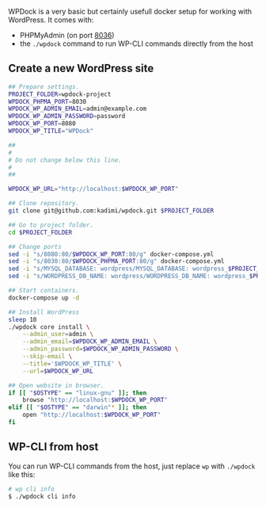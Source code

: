WPDock is a very basic but certainly usefull docker setup for working with WordPress. It comes with: 

- PHPMyAdmin (on port [8036](http://localhost:8036))
- the `./wpdock` command to run WP-CLI commands directly from the host

## Create a new WordPress site

```sh
## Prepare settings.
PROJECT_FOLDER=wpdock-project
WPDOCK_PHPMA_PORT=8030
WPDOCK_WP_ADMIN_EMAIL=admin@example.com
WPDOCK_WP_ADMIN_PASSWORD=password
WPDOCK_WP_PORT=8080
WPDOCK_WP_TITLE="WPDock"

##
#
# Do not change below this line.
#
##

WPDOCK_WP_URL="http://localhost:$WPDOCK_WP_PORT"

## Clone repository.
git clone git@github.com:kadimi/wpdock.git $PROJECT_FOLDER

## Go to project folder.
cd $PROJECT_FOLDER

## Change ports
sed -i "s/8080:80/$WPDOCK_WP_PORT:80/g" docker-compose.yml
sed -i "s/8030:80/$WPDOCK_PHPMA_PORT:80/g" docker-compose.yml
sed -i "s/MYSQL_DATABASE: wordpress/MYSQL_DATABASE: wordpress_$PROJECT_FOLDER/g" docker-compose.yml
sed -i "s/WORDPRESS_DB_NAME: wordpress/WORDPRESS_DB_NAME: wordpress_$PROJECT_FOLDER/g" docker-compose.yml

## Start containers.
docker-compose up -d

## Install WordPress
sleep 10
./wpdock core install \
	--admin_user=admin \
	--admin_email=$WPDOCK_WP_ADMIN_EMAIL \
	--admin_password=$WPDOCK_WP_ADMIN_PASSWORD \
	--skip-email \
	--title='$WPDOCK_WP_TITLE' \
	--url=$WPDOCK_WP_URL

## Open website in browser.
if [[ "$OSTYPE" == "linux-gnu" ]]; then
	browse "http://localhost:$WPDOCK_WP_PORT"
elif [[ "$OSTYPE" == "darwin"* ]]; then
	open "http://localhost:$WPDOCK_WP_PORT"
fi
```

## WP-CLI from host

You can run WP-CLI commands from the host, just replace `wp` with  `./wpdock` like this:

```sh
# wp cli info
$ ./wpdock cli info
``` 